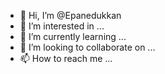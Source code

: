 - 👋 Hi, I’m @Epanedukkan
- 👀 I’m interested in ...
- 🌱 I’m currently learning ...
- 💞️ I’m looking to collaborate on ...
- 📫 How to reach me ...

<!---
Epanedukkan/Epanedukkan is a ✨ special ✨ repository because its `README.md` (this file) appears on your GitHub profile.
You can click the Preview link to take a look at your changes.
--->
